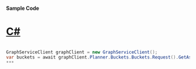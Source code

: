 #### Sample Code
# [C#](#tab/c-sharp)

```C#

GraphServiceClient graphClient = new GraphServiceClient();
var buckets = await graphClient.Planner.Buckets.Buckets.Request().GetAsync();
*** 

```